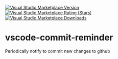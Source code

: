 [![Visual Studio Marketplace Version](https://img.shields.io/visual-studio-marketplace/v/Kurozero.vscode-commit-reminder)](https://marketplace.visualstudio.com/items?itemName=Kurozero.vscode-commit-reminder)
[![Visual Studio Marketplace Rating (Stars)](https://img.shields.io/visual-studio-marketplace/stars/Kurozero.vscode-commit-reminder)](https://marketplace.visualstudio.com/items?itemName=Kurozero.vscode-commit-reminder)
[![Visual Studio Marketplace Downloads](https://img.shields.io/visual-studio-marketplace/d/Kurozero.vscode-commit-reminder?label=downloads)](https://marketplace.visualstudio.com/items?itemName=Kurozero.vscode-commit-reminder)

# vscode-commit-reminder
Periodically notify to commit new changes to github